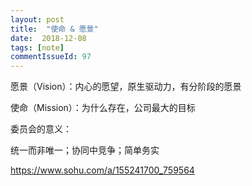 ```yaml
---
layout: post
title:  "使命 & 愿景"
date:  2018-12-08
tags: [note]
commentIssueId: 97
---
```




愿景（Vision）：内心的愿望，原生驱动力，有分阶段的愿景

使命（Mission）：为什么存在，公司最大的目标



委员会的意义：

统一而非唯一；协同中竞争；简单务实



https://www.sohu.com/a/155241700_759564
